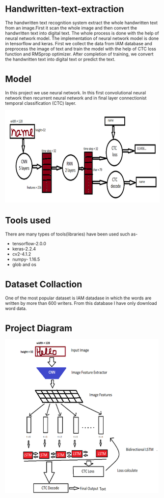 # Handwritten-text-extraction

The handwritten text recognition system extract the whole handwritten text from an image.First it scan the whole image and then convert the handwritten text into digital text. The whole process is done with the help of neural network model. The implementation of neural network model is done in tensorflow and keras. First we collect the data from IAM database and preprocess the image of text and train the model with the help of CTC loss function and RMSprop optimizer. After completion of training, we convert the handwritten text into digital text or predict the text.


# Model

In this project we use neural network. In this first convolutional neural network then recurrent neural network and in final layer connectionist temporal classification (CTC) layer.

<img src='model.png' width='800px' height='300px'>

# Tools used

There are many types of tools(libraries) have been used such as-
<ul>
<li>tensorflow-2.0.0</li>
<li>keras-2.2.4</li>
<li>cv2-4.1.2</li>
<li>numpy- 1.16.5</li>
<li>glob and os </li>
</ul>


# Dataset Collaction

One of the most popular dataset is IAM datadase in which the words are written by more than 600 writers. From this database I have only download word data.


# Project Diagram

<img src='project.png' width='500' height='500'>
